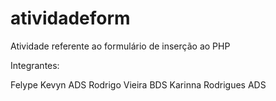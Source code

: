 # atividadeform
 Atividade referente ao formulário de inserção ao PHP

 Integrantes:

 Felype Kevyn ADS
 Rodrigo Vieira BDS
 Karinna Rodrigues ADS
